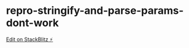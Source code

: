 # repro-stringify-and-parse-params-dont-work

[Edit on StackBlitz ⚡️](https://stackblitz.com/edit/tanstack-router-16ynx2)